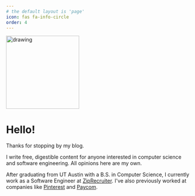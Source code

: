 ```yaml
---
# the default layout is 'page'
icon: fas fa-info-circle
order: 4
---
```


<img src="https://media.licdn.com/dms/image/v2/C4E03AQE3IvBiejxOoA/profile-displayphoto-shrink_800_800/profile-displayphoto-shrink_800_800/0/1567878366741?e=1738800000&v=beta&t=EIWNU6wpdqwwNcjfXwoVizpXWT4_H_h5xLOyTa7MkJ0" alt="drawing" width="200"/>

# Hello!

Thanks for stopping by my blog.

I write free, digestible content for anyone interested in computer science and software engineering. All opinions here are my own.

After graduating from UT Austin with a B.S. in Computer Science, I currently work as a Software Engineer at [ZipRecruiter](https://www.ziprecruiter.com/). I've also previously worked at companies like [Pinterest](https://www.pinterest.com/) and [Paycom](https://www.paycom.com/).

